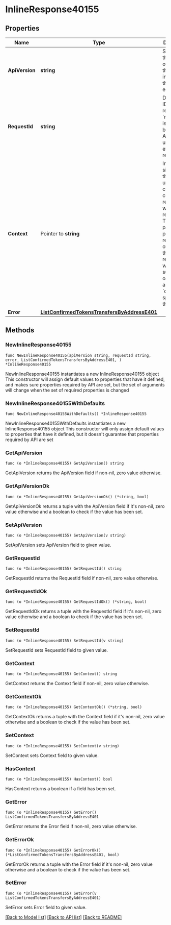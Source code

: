 # InlineResponse40155

## Properties

Name | Type | Description | Notes
------------ | ------------- | ------------- | -------------
**ApiVersion** | **string** | Specifies the version of the API that incorporates this endpoint. | 
**RequestId** | **string** | Defines the ID of the request. The &#x60;requestId&#x60; is generated by Crypto APIs and it&#39;s unique for every request. | 
**Context** | Pointer to **string** | In batch situations the user can use the context to correlate responses with requests. This property is present regardless of whether the response was successful or returned as an error. &#x60;context&#x60; is specified by the user. | [optional] 
**Error** | [**ListConfirmedTokensTransfersByAddressE401**](ListConfirmedTokensTransfersByAddressE401.md) |  | 

## Methods

### NewInlineResponse40155

`func NewInlineResponse40155(apiVersion string, requestId string, error_ ListConfirmedTokensTransfersByAddressE401, ) *InlineResponse40155`

NewInlineResponse40155 instantiates a new InlineResponse40155 object
This constructor will assign default values to properties that have it defined,
and makes sure properties required by API are set, but the set of arguments
will change when the set of required properties is changed

### NewInlineResponse40155WithDefaults

`func NewInlineResponse40155WithDefaults() *InlineResponse40155`

NewInlineResponse40155WithDefaults instantiates a new InlineResponse40155 object
This constructor will only assign default values to properties that have it defined,
but it doesn't guarantee that properties required by API are set

### GetApiVersion

`func (o *InlineResponse40155) GetApiVersion() string`

GetApiVersion returns the ApiVersion field if non-nil, zero value otherwise.

### GetApiVersionOk

`func (o *InlineResponse40155) GetApiVersionOk() (*string, bool)`

GetApiVersionOk returns a tuple with the ApiVersion field if it's non-nil, zero value otherwise
and a boolean to check if the value has been set.

### SetApiVersion

`func (o *InlineResponse40155) SetApiVersion(v string)`

SetApiVersion sets ApiVersion field to given value.


### GetRequestId

`func (o *InlineResponse40155) GetRequestId() string`

GetRequestId returns the RequestId field if non-nil, zero value otherwise.

### GetRequestIdOk

`func (o *InlineResponse40155) GetRequestIdOk() (*string, bool)`

GetRequestIdOk returns a tuple with the RequestId field if it's non-nil, zero value otherwise
and a boolean to check if the value has been set.

### SetRequestId

`func (o *InlineResponse40155) SetRequestId(v string)`

SetRequestId sets RequestId field to given value.


### GetContext

`func (o *InlineResponse40155) GetContext() string`

GetContext returns the Context field if non-nil, zero value otherwise.

### GetContextOk

`func (o *InlineResponse40155) GetContextOk() (*string, bool)`

GetContextOk returns a tuple with the Context field if it's non-nil, zero value otherwise
and a boolean to check if the value has been set.

### SetContext

`func (o *InlineResponse40155) SetContext(v string)`

SetContext sets Context field to given value.

### HasContext

`func (o *InlineResponse40155) HasContext() bool`

HasContext returns a boolean if a field has been set.

### GetError

`func (o *InlineResponse40155) GetError() ListConfirmedTokensTransfersByAddressE401`

GetError returns the Error field if non-nil, zero value otherwise.

### GetErrorOk

`func (o *InlineResponse40155) GetErrorOk() (*ListConfirmedTokensTransfersByAddressE401, bool)`

GetErrorOk returns a tuple with the Error field if it's non-nil, zero value otherwise
and a boolean to check if the value has been set.

### SetError

`func (o *InlineResponse40155) SetError(v ListConfirmedTokensTransfersByAddressE401)`

SetError sets Error field to given value.



[[Back to Model list]](../README.md#documentation-for-models) [[Back to API list]](../README.md#documentation-for-api-endpoints) [[Back to README]](../README.md)


